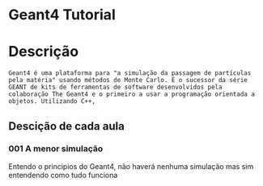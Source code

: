 # Geant4 Tutorial

# Descrição
    Geant4 é uma plataforma para "a simulação da passagem de partículas pela matéria" usando métodos de Monte Carlo. É o sucessor da série GEANT de kits de ferramentas de software desenvolvidos pela colaboração The Geant4 e o primeiro a usar a programação orientada a objetos. Utilizando C++,


## Descição de cada aula 
 ### 001 A menor simulação
 Entendo o principios do Geant4, não haverá nenhuma simulação mas sim entendendo como tudo funciona 

 

 
